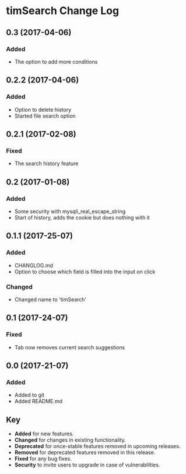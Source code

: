 # timSearch Change Log

## 0.3 (2017-04-06)
### Added
- The option to add more conditions

## 0.2.2 (2017-04-06)
### Added
- Option to delete history
- Started file search option

## 0.2.1 (2017-02-08)
### Fixed
- The search history feature

## 0.2 (2017-01-08)
### Added
- Some security with mysqli_real_escape_string
- Start of history, adds the cookie but does nothing with it

## 0.1.1 (2017-25-07)
### Added 
- CHANGLOG.md
- Option to choose which field is filled into the input on click

 ### Changed
- Changed name to 'timSearch'

## 0.1 (2017-24-07)
### Fixed
- Tab now removes current search suggestions


## 0.0 (2017-21-07)
### Added
- Added to git
- Added README.md

## Key
- __Added__ for new features.
- __Changed__ for changes in existing functionality.
- __Deprecated__ for once-stable features removed in upcoming releases.
- __Removed__ for deprecated features removed in this release.
- __Fixed__ for any bug fixes.
- __Security__ to invite users to upgrade in case of vulnerabilities.
